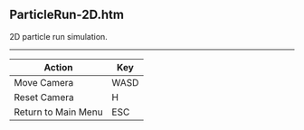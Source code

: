 ParticleRun-2D.htm
------------------

2D particle run simulation.

---

Action              | Key
--------------------|----
Move Camera         | WASD
Reset Camera        | H
Return to Main Menu | ESC

